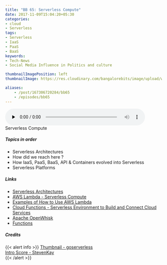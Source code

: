 ```yaml
---
title: "BB 65: Serverless Compute"
date: 2017-11-09T15:04:20+05:30
categories:
- cloud
- Serverless
tags:
- Serverless
- IaaS
- PaaS
- BaaS
keywords:
- Tech-News
- Social Media Influence in Politics and culture

thumbnailImagePosition: left
thumbnailImage: https://res.cloudinary.com/bangalorebits/image/upload/w_600,h_600,c_fill,r_50,bo_4px_solid_black/v1517410319/bb-episode-assets/bb65-thumbnail.jpg

aliases:
    - /post/167306720284/bb65
    - /episodes/bb65
---
```

<audio controls="controls" controls style="width: 450px;" preload="none" id="audio_player"><source  src='http://bangalorebits.s3.amazonaws.com/2017/BB_EP65_2017-45.mp3' type="audio/mp3">  </audio>
<BR>
Serverless Compute
 <!--more-->

##### Topics in order
*   Serverless Architectures
*   How did we reach here ?
*   How IaaS, PaaS, BaaS, API & Containers evolved into Serverless
*   Serverless Platforms

##### Links
*   [Serverless Architectures](https://martinfowler.com/articles/serverless.html)
*   [AWS Lambda - Serverless Compute](https://aws.amazon.com/lambda/)
*   [Examples of How to Use AWS Lambda](http://docs.aws.amazon.com/lambda/latest/dg/use-cases.html)
*   [Cloud Functions - Serverless Environment to Build and Connect Cloud Services](https://cloud.google.com/functions/)
*   [Apache OpenWhisk](https://openwhisk.incubator.apache.org/)
*   [Functions](https://azure.microsoft.com/en-in/services/functions/)

##### Credits

{{< alert info  >}}
  [Thumbnail - goserverless](https://twitter.com/goserverless) <BR>
  [Intro Score - StevenKay](https://plus.google.com/+StevenKay_Detachment)<BR>
{{< /alert >}}
